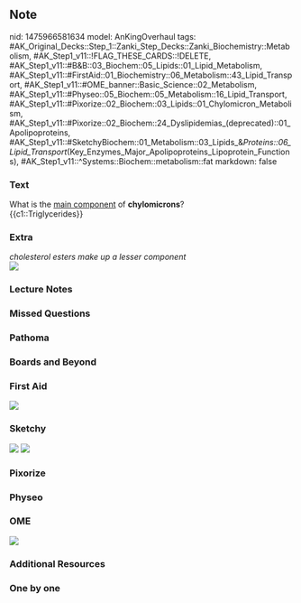 ## Note
nid: 1475966581634
model: AnKingOverhaul
tags: #AK_Original_Decks::Step_1::Zanki_Step_Decks::Zanki_Biochemistry::Metabolism, #AK_Step1_v11::!FLAG_THESE_CARDS::!DELETE, #AK_Step1_v11::#B&B::03_Biochem::05_Lipids::01_Lipid_Metabolism, #AK_Step1_v11::#FirstAid::01_Biochemistry::06_Metabolism::43_Lipid_Transport, #AK_Step1_v11::#OME_banner::Basic_Science::02_Metabolism, #AK_Step1_v11::#Physeo::05_Biochem::05_Metabolism::16_Lipid_Transport, #AK_Step1_v11::#Pixorize::02_Biochem::03_Lipids::01_Chylomicron_Metabolism, #AK_Step1_v11::#Pixorize::02_Biochem::24_Dyslipidemias_(deprecated)::01_Apolipoproteins, #AK_Step1_v11::#SketchyBiochem::01_Metabolism::03_Lipids_&_Proteins::06_Lipid_Transport_(Key_Enzymes_Major_Apolipoproteins_Lipoprotein_Functions), #AK_Step1_v11::^Systems::Biochem::metabolism::fat
markdown: false

### Text
<div>
  <div>
    What is the <u>main component</u> of <b>chylomicrons</b>?
  </div>
  <div>
    {{c1::Triglycerides}}
  </div>
</div>

### Extra
<div>
  <i>cholesterol esters make up a lesser component</i>
</div>
<div><img src="paste-421551040102614.jpg"></div>

### Lecture Notes


### Missed Questions


### Pathoma


### Boards and Beyond


### First Aid
<img src="tmpkMpd4d.png">

### Sketchy
<img src=
"Lipid%20Transport%20(Key%20Enzymes,%20Major%20Apolipoproteins%20&%20Lipoprotein%20Functions).png">
<img src="Screen%20Shot%202022-01-30%20at%203.54.21%20AM.png">

### Pixorize


### Physeo


### OME
<div class="ome-widget">
  <a href=
  "https://onlinemeded.org/spa/metabolism?ref=anki"><img src=
  "_OME_AnkiFlashcards_Topic_6.png"></a>
</div>

### Additional Resources


### One by one

